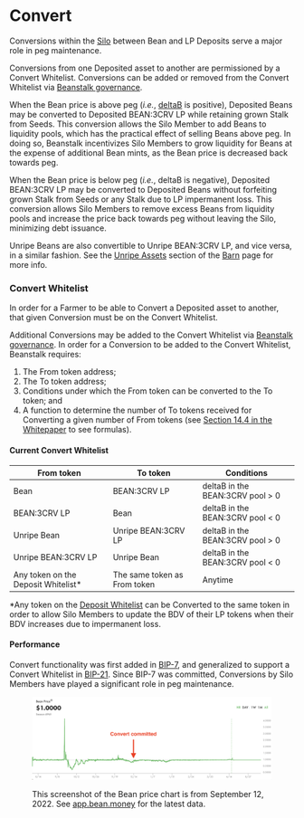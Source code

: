 # Convert

Conversions within the [Silo](../farm/silo.md) between Bean and LP Deposits serve a major role in peg maintenance.

Conversions from one Deposited asset to another are permissioned by a Convert Whitelist. Conversions can be added or removed from the Convert Whitelist via [Beanstalk governance](broken-reference).&#x20;

When the Bean price is above peg (_i.e._, [deltaB](../protocol/glossary.md#deltab) is positive), Deposited Beans may be converted to Deposited BEAN:3CRV LP while retaining grown Stalk from Seeds. This conversion allows the Silo Member to add Beans to liquidity pools, which has the practical effect of selling Beans above peg. In doing so, Beanstalk incentivizes Silo Members to grow liquidity for Beans at the expense of additional Bean mints, as the Bean price is decreased back towards peg.

When the Bean price is below peg (_i.e._, deltaB is negative), Deposited BEAN:3CRV LP may be converted to Deposited Beans without forfeiting grown Stalk from Seeds or any Stalk due to LP impermanent loss. This conversion allows Silo Members to remove excess Beans from liquidity pools and increase the price back towards peg without leaving the Silo, minimizing debt issuance.

Unripe Beans are also convertible to Unripe BEAN:3CRV LP, and vice versa, in a similar fashion. See the [Unripe Assets](../farm/barn.md#unripe-assets) section of the [Barn](../farm/barn.md) page for more info.

### Convert Whitelist

In order for a Farmer to be able to Convert a Deposited asset to another, that given Conversion must be on the Convert Whitelist.

Additional Conversions may be added to the Convert Whitelist via [Beanstalk governance](broken-reference). In order for a Conversion to be added to the Convert Whitelist, Beanstalk requires:

1. The From token address;
2. The To token address;
3. Conditions under which the From token can be converted to the To token; and
4. A function to determine the number of To tokens received for Converting a given number of From tokens (see [Section 14.4 in the Whitepaper](https://bean.money/beanstalk.pdf#subsection.14.4) to see formulas).

#### Current Convert Whitelist

| From token                           | To token                     | Conditions                       |
| ------------------------------------ | ---------------------------- | -------------------------------- |
| Bean                                 | BEAN:3CRV LP                 | deltaB in the BEAN:3CRV pool > 0 |
| BEAN:3CRV LP                         | Bean                         | deltaB in the BEAN:3CRV pool < 0 |
| Unripe Bean                          | Unripe BEAN:3CRV LP          | deltaB in the BEAN:3CRV pool > 0 |
| Unripe BEAN:3CRV LP                  | Unripe Bean                  | deltaB in the BEAN:3CRV pool < 0 |
| Any token on the Deposit Whitelist\* | The same token as From token | Anytime                          |

\*Any token on the [Deposit Whitelist](../farm/silo.md#deposit-whitelist) can be Converted to the same token in order to allow Silo Members to update the BDV of their LP tokens when their BDV increases due to impermanent loss.

#### Performance

Convert functionality was first added in [BIP-7](https://github.com/BeanstalkFarms/Beanstalk-Governance-Proposals/blob/master/bip/bip-07-convert.md), and generalized to support a Convert Whitelist in [BIP-21](https://github.com/BeanstalkFarms/Beanstalk-Governance-Proposals/blob/master/bip/bip-21-replant.md). Since BIP-7 was committed, Conversions by Silo Members have played a significant role in peg maintenance.

<figure><img src="../.gitbook/assets/Screen Shot 2022-09-12 at 10.39.44 AM.png" alt=""><figcaption><p>This screenshot of the Bean price chart is from September 12, 2022. See <a href="https://app.bean.money/">app.bean.money</a> for the latest data.</p></figcaption></figure>
